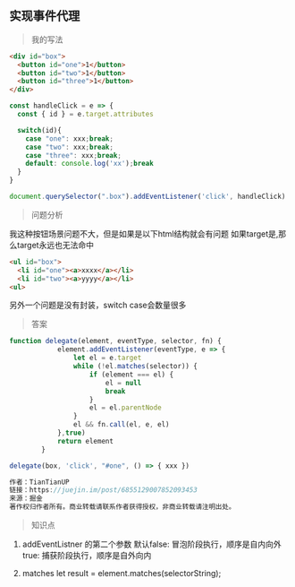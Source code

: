 ## 实现事件代理

> 我的写法

```html
<div id="box">
  <button id="one">1</button>
  <button id="two">1</button>
  <button id="three">1</button>
</div>
```

```javascript
const handleClick = e => {
  const { id } = e.target.attributes

  switch(id){
    case "one": xxx;break;
    case "two": xxx;break;
    case "three": xxx;break;
    default: console.log('xx');break
  }
}

document.querySelector(".box").addEventListener('click', handleClick)
```

> 问题分析

我这种按钮场景问题不大，但是如果是以下html结构就会有问题
如果target是<a>,那么target永远也无法命中

```html
<ul id="box">
  <li id="one"><a>xxxx</a></li>
  <li id="two"><a>yyyy</a></li>
<ul>
```

另外一个问题是没有封装，switch case会数量很多

> 答案
```javascript
function delegate(element, eventType, selector, fn) {
            element.addEventListener(eventType, e => {
                let el = e.target
                while (!el.matches(selector)) {
                    if (element === el) {
                        el = null
                        break
                    }
                    el = el.parentNode
                }
                el && fn.call(el, e, el)
            },true)
            return element
        }

delegate(box, 'click', "#one", () => { xxx })

作者：TianTianUP
链接：https://juejin.im/post/6855129007852093453
来源：掘金
著作权归作者所有。商业转载请联系作者获得授权，非商业转载请注明出处。
```

> 知识点

1. addEventListner 的第二个参数
默认false: 冒泡阶段执行，顺序是自内向外
true: 捕获阶段执行，顺序是自外向内

2. matches
let result = element.matches(selectorString);


